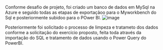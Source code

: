 Conforme desafio de projeto, foi criado um banco de dados em MySql na Azure e seguido todas as etapas de exportaçãoo para o Myworkbench do Sql e posteriormente subidoo para o POwer BI.
![image](https://github.com/Tiagoltorres/powerbi-mysql/assets/117324841/6a34ed65-4900-4dd9-955d-c56a7030ed82)

Posteriormente foi solicitado o processo de limpeza e tratameto dos dados conforme  a solicitação do exercício proposto, feita toda através da importação do SQL  e tratamento de 
dados usando o Power Query do PowerBI.
